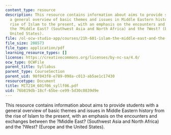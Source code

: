 ```yaml
---
content_type: resource
description: This resource contains information about aims to provide students with
  a general overview of basic themes and issues in Middle Eastern history from the
  rise of Islam to the present, with an emphasis on the encounters and exchanges between
  the ?Middle East? (Southwest Asia and North Africa) and the ?West? (Europe and the
  United States).
file: /ol-ocw-studio-app/courses/21h-601-islam-the-middle-east-and-the-west-fall-2006/76b819db18cf65bece995d30c0839d9e_MIT21H_601f06_syllf06.pdf
file_size: 208573
file_type: application/pdf
learning_resource_types: []
license: https://creativecommons.org/licenses/by-nc-sa/4.0/
ocw_type: OCWFile
parent_title: Syllabus
parent_type: CourseSection
parent_uid: 98f043f8-e789-098a-c013-ab5ae1c17430
resourcetype: Document
title: MIT21H_601f06_syllf06.pdf
uid: 76b819db-18cf-65be-ce99-5d30c0839d9e
---
```

This resource contains information about aims to provide students with a general overview of basic themes and issues in Middle Eastern history from the rise of Islam to the present, with an emphasis on the encounters and exchanges between the ?Middle East? (Southwest Asia and North Africa) and the ?West? (Europe and the United States).